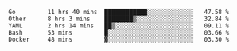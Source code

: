 <!--START_SECTION:waka-->
```text
Go         11 hrs 40 mins  ████████████░░░░░░░░░░░░░   47.58 %
Other      8 hrs 3 mins    ████████▒░░░░░░░░░░░░░░░░   32.84 %
YAML       2 hrs 14 mins   ██▒░░░░░░░░░░░░░░░░░░░░░░   09.11 %
Bash       53 mins         █░░░░░░░░░░░░░░░░░░░░░░░░   03.66 %
Docker     48 mins         ▓░░░░░░░░░░░░░░░░░░░░░░░░   03.30 %
```
<!--END_SECTION:waka-->

